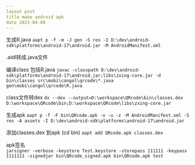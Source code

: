 ```yaml
---
layout post
title make android apk
date 2013-04-08
---
```


生成R.java
`aapt p -f -m -J gen -S res -I D:\dev\android-sdk\platforms\android-17\android.jar -M AndroidManifest.xml`

.aidl转成.java文件

编译class 包括R.java
`javac -classpath D:\dev\android-sdk\platforms\android-17\android.jar;libs\zxing-core.jar -d bin\classes src\mobi\cangol\qrcode\*.java gen\mobi\cangol\qrcode\R.java`

class文件转dex
`dx --dex --output=D:\workspace\QRcode\bin\classes.dex D:\workspace\QRcode\bin;D:\workspace\QRcode\libs\zxing-core.jar`

生成apk
`aapt p -f -F bin\QRcode.apk -v -u -z -M AndroidManifest.xml -S res -A assets -I D:\dev\android-sdk\platforms\android-17\android.jar`

添加classes.dex 到apk (cd bin)
`aapt add QRcode.apk classes.dex`

apk签名  
`jarsigner -verbose -keystore Test.keystore -storepass 111111 -keypass 1111111 -signedjar bin\QRcode_signed.apk bin\QRcode.apk test`

